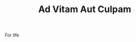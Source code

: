 ---
title: Ad Vitam Aut Culpam
letter: A
permalink: "/definitions/ad-vitam-aut-culpam.html"
body: For life
published_at: '2018-07-07'
layout: post
---